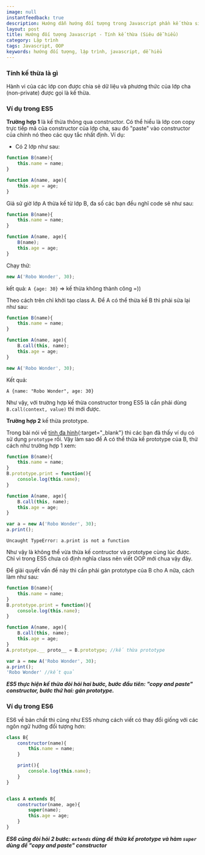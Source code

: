 ```yaml
---
image: null
instantfeedback: true
description: Hướng dẫn hướng đối tượng trong Javascript phần kế thừa siêu dễ hiểu
layout: post
title: Hướng đối tượng Javascript - Tính kế thừa (Siêu dễ hiểu)
category: Lập trình
tags: Javascript, OOP
keywords: hướng đối tượng, lập trình, javascript, dễ hiểu
---
```


<h3>Tính kế thừa là gì</h3>

Hành vi của các lớp con được chia sẻ dữ liệu và phương thức của lớp cha (non-private) được gọi là kế thừa.

<h3>Ví dụ trong ES5</h3>

**Trường hợp 1** là kế thừa thông qua constructor. Có thể hiểu là lớp con copy trực tiếp mã của constructor của lớp cha, sau đó "paste" vào constructor của chính nó theo các quy tắc nhất định. Ví dụ:

- Có 2 lớp như sau:
```javascript
function B(name){
	this.name = name;
}

function A(name, age){
	this.age = age;
}
```

Giả sử giờ lớp A thừa kế từ lớp B, đa số các bạn đều nghĩ code sẽ như sau:

```javascript
function B(name){
	this.name = name;
}

function A(name, age){
	B(name);
	this.age = age;
}
```

Chạy thử:
```javascript
new A('Robo Wonder', 30);
```
kết quả:
```A {age: 30}```
=> kế thừa không thành công =))

Theo cách trên chỉ khởi tạo class A. Để A có thể thừa kế B thì phải sửa lại như sau:

```javascript
function B(name){
	this.name = name;
}

function A(name, age){
	B.call(this, name);
	this.age = age;
}

new A('Robo Wonder', 30);
```
Kết quả:

```A {name: "Robo Wonder", age: 30}```


Như vậy, với trường hợp kế thừa constructor trong ES5 là cần phải dùng `B.call(context, value)` thì mới được.


**Trường hợp 2** kế thừa prototype. 

Trong bài nói về [tính đa hình](http://robowonder.com/2019/03/huong-doi-tuong-javascript-tinh-da-hinh-de-hieu.html "Hướng đối tượng Javascript - Tính đa hình (Siêu dễ hiểu)"){:target="_blank"} thì các bạn đã thấy ví dụ có sử dụng `prototype` rồi. Vậy làm sao để A có thể thừa kế prototype của B, thử cách như trường hợp 1 xem:

```javascript
function B(name){
	this.name = name;
}
B.prototype.print = function(){
	console.log(this.name);
}

function A(name, age){
	B.call(this, name);
	this.age = age;
}

var a = new A('Robo Wonder', 30);
a.print();
```

```Uncaught TypeError: a.print is not a function```

Như vậy là không thể vừa thừa kế contructor và prototype cùng lúc được. Chỉ vì trong ES5 chưa có định nghĩa class nên viết OOP mới chua vậy đây.

Để giải quyết vấn đề này thì cần phải gán prototype của B cho A nữa, cách làm như sau:

```javascript
function B(name){
	this.name = name;
}
B.prototype.print = function(){
	console.log(this.name);
}

function A(name, age){
	B.call(this, name);
	this.age = age;
}
A.prototype.__ proto__ = B.prototype; //kế thừa prototype

var a = new A('Robo Wonder', 30);
a.print();
'Robo Wonder' //kết quả
```

***ES5 thực hiện kế thừa đòi hỏi hai bước, bước đầu tiên: "copy and paste" constructor, bước thứ hai: gán prototype.***

<h3>Ví dụ trong ES6</h3>

ES6 về bản chất thì cũng như ES5 nhưng cách viết có thay đổi giống với các ngôn ngữ hướng đối tượng hơn:

```javascript
class B{
	constructor(name){
		this.name = name;
	}

	print(){
		console.log(this.name);
	}
}


class A extends B{
	constructor(name, age){
		super(name);
		this.age = age;
	}
}
```
***ES6 cũng đòi hỏi 2 bước: `extends` dùng để thừa kế prototype và hàm `super` dùng để "copy and paste" constructor***